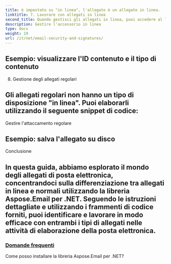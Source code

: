 ```yaml
---
title: è impostato su "in linea", l'allegato è un allegato in linea.
linktitle: 7. Lavorare con allegati in linea
second_title: Quando gestisci gli allegati in linea, puoi accedere al loro contenuto e alle informazioni correlate. Utilizza il seguente snippet di codice come riferimento:
description: Gestire l'accessorio in linea
type: docs
weight: 19
url: /it/net/email-security-and-signatures/
---
```


##  Esempio: visualizzare l'ID contenuto e il tipo di contenuto

8. Gestione degli allegati regolari

## Gli allegati regolari non hanno un tipo di disposizione "in linea". Puoi elaborarli utilizzando il seguente snippet di codice:

 Gestire l'attaccamento regolare

##  Esempio: salva l'allegato su disco

Conclusione


## In questa guida, abbiamo esplorato il mondo degli allegati di posta elettronica, concentrandoci sulla differenziazione tra allegati in linea e normali utilizzando la libreria Aspose.Email per .NET. Seguendo le istruzioni dettagliate e utilizzando i frammenti di codice forniti, puoi identificare e lavorare in modo efficace con entrambi i tipi di allegati nelle attività di elaborazione della posta elettronica.

### [Domande frequenti](./signing-emails-with-dkim-using-csharp-code/)
Come posso installare la libreria Aspose.Email per .NET?